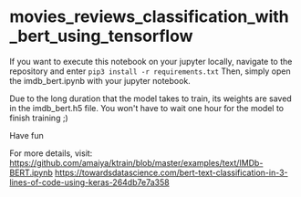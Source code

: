 # movies_reviews_classification_with_bert_using_tensorflow

If you want to execute this notebook on your jupyter locally, navigate to the repository and enter 
```pip3 install -r requirements.txt```
Then, simply open the imdb_bert.ipynb with your jupyter notebook.

Due to the long duration that the model takes to train, its weights are saved in the imdb_bert.h5 file. You won't have to wait one hour for the model to finish training ;)

Have fun 

For more details, visit:
https://github.com/amaiya/ktrain/blob/master/examples/text/IMDb-BERT.ipynb
https://towardsdatascience.com/bert-text-classification-in-3-lines-of-code-using-keras-264db7e7a358 
    
 
